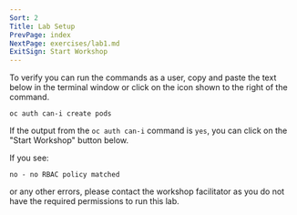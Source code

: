 ```yaml
---
Sort: 2
Title: Lab Setup
PrevPage: index
NextPage: exercises/lab1.md
ExitSign: Start Workshop
---
```


To verify you can run the commands as a user, copy and paste the text below in the terminal window or click on the <span class="glyphicon glyphicon-play-circle"></span> icon shown to the right of the command.

```execute
oc auth can-i create pods
```

If the output from the `oc auth can-i` command is `yes`, you can click on the "Start Workshop" button below.

If you see:

```
no - no RBAC policy matched
```

or any other errors, please contact the workshop facilitator as you do not have the required permissions to run this lab.  
